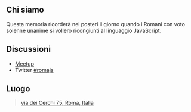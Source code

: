 ## Chi siamo

Questa memoria ricorderà nei posteri il giorno quando
i Romani con voto solenne unanime si vollero ricongiunti al
linguaggio JavaScript.

## Discussioni

- [Meetup](http://www.meetup.com/rome-nodejs)
- Twitter [#romajs](http://twitter.com/search?q=%23romajs)

## Luogo

> [via dei Cerchi 75, Roma, Italia](http://maps.google.com/maps?q=via+dei+Cerchi+75+rome+italy&hnear=Rome,+Lazio,+Italy&t=m&z=9&vpsrc=0)
